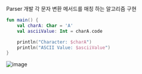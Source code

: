 Parser 개발
각 문자 변환 메서드를 매칭 하는 알고리즘 구현 

```kotlin
fun main() {
    val charA: Char = 'A'
    val asciiValue: Int = charA.code

    println("Character: $charA")
    println("ASCII Value: $asciiValue")
}
```
![image](https://github.com/user-attachments/assets/ce9910e7-1358-4f43-a2f4-8ceb53c9b2de)
